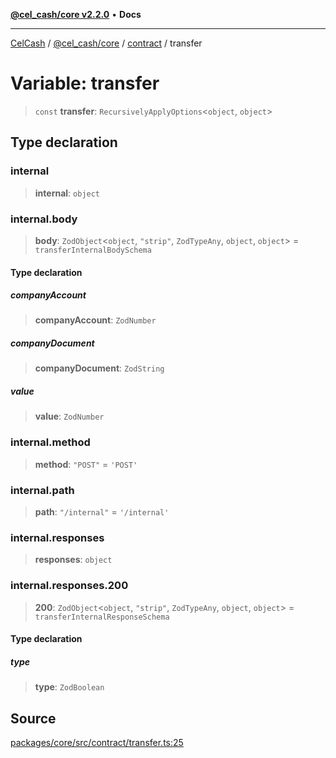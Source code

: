 [**@cel_cash/core v2.2.0**](../../README.md) • **Docs**

***

[CelCash](../../../../packages.md) / [@cel\_cash/core](../../README.md) / [contract](../README.md) / transfer

# Variable: transfer

> `const` **transfer**: `RecursivelyApplyOptions`\<`object`, `object`\>

## Type declaration

### internal

> **internal**: `object`

### internal.body

> **body**: `ZodObject`\<`object`, `"strip"`, `ZodTypeAny`, `object`, `object`\> = `transferInternalBodySchema`

#### Type declaration

##### companyAccount

> **companyAccount**: `ZodNumber`

##### companyDocument

> **companyDocument**: `ZodString`

##### value

> **value**: `ZodNumber`

### internal.method

> **method**: `"POST"` = `'POST'`

### internal.path

> **path**: `"/internal"` = `'/internal'`

### internal.responses

> **responses**: `object`

### internal.responses.200

> **200**: `ZodObject`\<`object`, `"strip"`, `ZodTypeAny`, `object`, `object`\> = `transferInternalResponseSchema`

#### Type declaration

##### type

> **type**: `ZodBoolean`

## Source

[packages/core/src/contract/transfer.ts:25](https://github.com/Pyxlab/celcash/blob/b57c7034bd65dcd5b083f272f9cfe6cc4ff73f7b/packages/core/src/contract/transfer.ts#L25)
